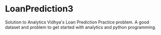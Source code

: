 # LoanPrediction3
Solution to Analytics Vidhya's Loan Prediction Practice problem. A good dataset and problem to get started with analytics and python programming.

